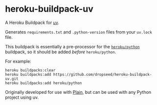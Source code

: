 # heroku-buildpack-uv

A Heroku Buildpack for [uv](https://github.com/astral-sh/uv).

Generates `requirements.txt` and `.python-version` files from your `uv.lock` file.

This buildpack is essentially a pre-processor for the [`heroku/python`](https://github.com/heroku/heroku-buildpack-python) buildpack, so it should be added *before* `heroku/python`.

For example:

```
heroku buildpacks:clear
heroku buildpacks:add https://github.com/dropseed/heroku-buildpack-uv.git
heroku buildpacks:add heroku/python
```

Originally developed for use with [Plain](https://plainframework.com/), but can be used with any Python project using uv.
